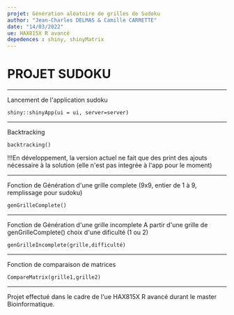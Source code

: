 ```yaml
---
projet: Génération aléatoire de grilles de Sudoku
author: "Jean-Charles DELMAS & Camille CARRETTE"
date: "14/03/2022"
ue: HAX815X R avancé
depedences : shiny, shinyMatrix
---
```


# PROJET SUDOKU  

***

Lancement de l'application sudoku

```{r}
shiny::shinyApp(ui = ui, server=server)

```
***

Backtracking

```{r}
backtracking()
```
!!!En développement, la version actuel ne fait que des print des ajouts nécessaire à la solution (elle n'est pas integrée à l'app pour le moment)

***

Fonction de Génération d'une grille complete (9x9, entier de 1 à 9, remplissage pour sudoku)

```{r}
genGrilleComplete()

```

***

Fonction de Génération d'une grille incomplete 
A partir d'une grille de genGrilleComplete() choix d'une dificulté (1 ou 2)

```{r}
genGrilleIncomplete(grille,difficulté)

```

***

Fonction de comparaison de matrices

```{r}
CompareMatrix(grille1,grille2)

```

***

Projet effectué dans le cadre de l'ue HAX815X R avancé durant le master Bioinformatique.
